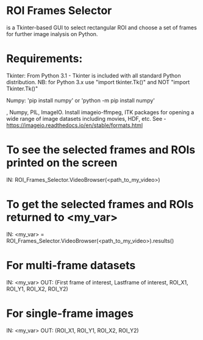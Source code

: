 # ROI Frames Selector
is a Tkinter-based GUI to select rectangular ROI and choose a set of frames for further image inalysis on Python. 

# Requirements:
Tkinter:
  From Python 3.1 - Tkinter is included with all standard Python distribution.
  NB: for Python 3.x use "import tkinter.Tk()" and NOT "import Tkinter.Tk()"

Numpy:
'pip install numpy' or 'python -m pip install numpy'


, Numpy, PIL, ImageIO. Install imageio-ffmpeg, ITK packages for opening a wide range of image datasets including movies, HDF, etc. See - https://imageio.readthedocs.io/en/stable/formats.html

# To see the selected frames and ROIs printed on the screen
IN: ROI_Frames_Selector.VideoBrowser(<path_to_my_video>)

# To get the selected frames and ROIs returned to <my_var>
IN: <my_var> = ROI_Frames_Selector.VideoBrowser(<path_to_my_video>).results()

# For multi-frame datasets
IN: <my_var>
OUT: (First frame of interest, Lastframe of interest, ROI_X1, ROI_Y1, ROI_X2, ROI_Y2)

# For single-frame images
IN: <my_var>
OUT: (ROI_X1, ROI_Y1, ROI_X2, ROI_Y2)
